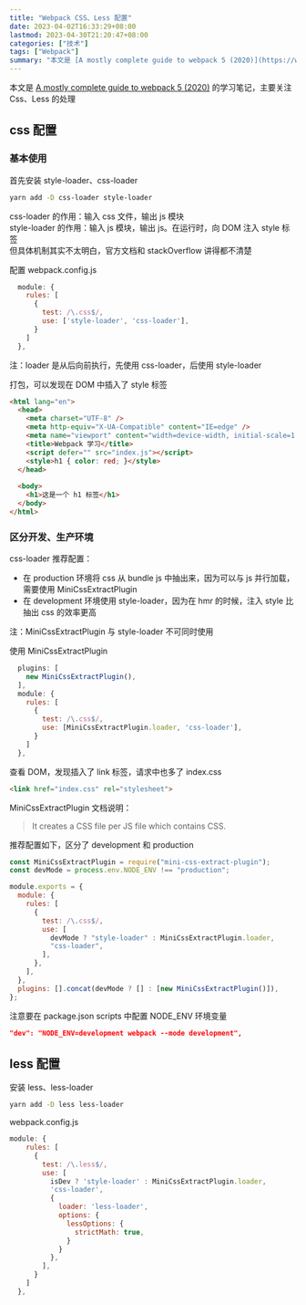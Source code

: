 ```yaml
---
title: "Webpack CSS、Less 配置"
date: 2023-04-02T16:33:29+08:00
lastmod: 2023-04-30T21:20:47+08:00
categories: ["技术"]
tags: ["Webpack"]
summary: "本文是 [A mostly complete guide to webpack 5 (2020)](https://www.valentinog.com/blog/webpack/#entry-point) 的学习笔记，主要关注 Css、Less 的处理"
---
```


本文是 [A mostly complete guide to webpack 5 (2020)](https://www.valentinog.com/blog/webpack/#entry-point) 的学习笔记，主要关注 Css、Less 的处理

## css 配置

### 基本使用

首先安装 style-loader、css-loader
```bash
yarn add -D css-loader style-loader
```

css-loader 的作用：输入 css 文件，输出 js 模块  
style-loader 的作用：输入 js 模块，输出 js。在运行时，向 DOM 注入 style 标签  
但具体机制其实不太明白，官方文档和 stackOverflow 讲得都不清楚  

配置 webpack.config.js
```js
  module: {
    rules: [
      {
        test: /\.css$/,
        use: ['style-loader', 'css-loader'],
      }
    ]
  },
```

注：loader 是从后向前执行，先使用 css-loader，后使用 style-loader  

打包，可以发现在 DOM 中插入了 style 标签
```html
<html lang="en">
  <head>
    <meta charset="UTF-8" />
    <meta http-equiv="X-UA-Compatible" content="IE=edge" />
    <meta name="viewport" content="width=device-width, initial-scale=1.0" />
    <title>Webpack 学习</title>
    <script defer="" src="index.js"></script>
    <style>h1 { color: red; }</style>
  </head>
  
  <body>
    <h1>这是一个 h1 标签</h1>
  </body>
</html>
```

### 区分开发、生产环境

css-loader 推荐配置：
- 在 production 环境将 css 从 bundle js 中抽出来，因为可以与 js 并行加载，需要使用 MiniCssExtractPlugin
- 在 development 环境使用 style-loader，因为在 hmr 的时候，注入 style 比抽出 css 的效率更高  

注：MiniCssExtractPlugin 与 style-loader 不可同时使用

使用 MiniCssExtractPlugin
```js
  plugins: [
    new MiniCssExtractPlugin(),
  ],
  module: {
    rules: [
      {
        test: /\.css$/,
        use: [MiniCssExtractPlugin.loader, 'css-loader'],
      }
    ]
  },
```

查看 DOM，发现插入了 link 标签，请求中也多了 index.css
```html
<link href="index.css" rel="stylesheet">
```

MiniCssExtractPlugin 文档说明：
> It creates a CSS file per JS file which contains CSS.

推荐配置如下，区分了 development 和 production
```js
const MiniCssExtractPlugin = require("mini-css-extract-plugin");
const devMode = process.env.NODE_ENV !== "production";

module.exports = {
  module: {
    rules: [
      {
        test: /\.css$/,
        use: [
          devMode ? "style-loader" : MiniCssExtractPlugin.loader,
          "css-loader",
        ],
      },
    ],
  },
  plugins: [].concat(devMode ? [] : [new MiniCssExtractPlugin()]),
};
```

注意要在 package.json scripts 中配置 NODE_ENV 环境变量
```json
"dev": "NODE_ENV=development webpack --mode development",
```

## less 配置

安装 less、less-loader
```bash
yarn add -D less less-loader
```

webpack.config.js
```js
module: {
    rules: [
      {
        test: /\.less$/,
        use: [
          isDev ? 'style-loader' : MiniCssExtractPlugin.loader,
          'css-loader',
          {
            loader: 'less-loader',
            options: {
              lessOptions: {
                strictMath: true,
              }
            }
          },
        ],
      }
    ]
  },
```
